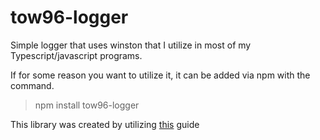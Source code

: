 # tow96-logger

Simple logger that uses winston that I utilize in most of my Typescript/javascript programs.

If for some reason you want to utilize it, it can be added via npm with the 
command.

> npm install tow96-logger

This library was created by utilizing [this](https://itnext.io/step-by-step-building-and-publishing-an-npm-typescript-package-44fe7164964c) guide